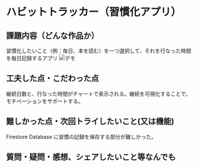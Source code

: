 # ハビットトラッカー（習慣化アプリ）

## 課題内容（どんな作品か）

習慣化したいこと（例：毎日、本を読む）を一つ選択して、それを行なった時間を毎日記録するアプリ
![デモ](/habit-tracker.gif)

## 工夫した点・こだわった点

継続日数と、行なった時間がチャートで表示される。継続を可視化することで、モチベーションをサポートする。

## 難しかった点・次回トライしたいこと(又は機能)

Firestore Database に習慣の記録を保存する部分が難しかった。

## 質問・疑問・感想、シェアしたいこと等なんでも

